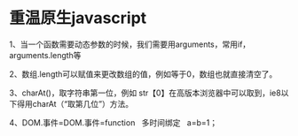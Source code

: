 # 重温原生javascript
1、当一个函数需要动态参数的时候，我们需要用arguments，常用if，arguments.length等 

2、数组.length可以赋值来更改数组的值，例如等于0，数组也就直接清空了。

3、charAt()，取字符串第一位，例如 str【0】在高版本浏览器中可以取到，ie8以下得用charAt（“取第几位”）方法。

4、DOM.事件=DOM.事件=function   多时间绑定   a=b=1；
